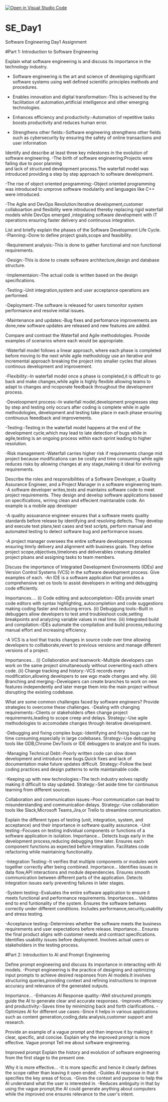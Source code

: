 [![Open in Visual Studio Code](https://classroom.github.com/assets/open-in-vscode-2e0aaae1b6195c2367325f4f02e2d04e9abb55f0b24a779b69b11b9e10269abc.svg)](https://classroom.github.com/online_ide?assignment_repo_id=18369251&assignment_repo_type=AssignmentRepo)
# SE_Day1
Software Engineering Day1 Assignment

#Part 1: Introduction to Software Engineering

Explain what software engineering is and discuss its importance in the technology industry.

  - Software engineering is the art and science of developing significant software 
    systems using well defined scientific principles methods and procedures.

  - Enables innovation and digital transformation:-This is achieved by the 
    facilitation of automation,artificial intelligence and other emerging 
    technologies.

  - Enhances efficiency and productivity:-Automation of repetitive tasks boosts 
    productivity and reduces human error.

  - Strengthens other fields:-Software engineering strengthens other fields such 
    as cybersecurity by ensuring the safety of online transactions and user 
    information

Identify and describe at least three key milestones in the evolution of software engineering.
  -The birth of software engineering:Projects were failing due to poor planning  
   and lack of structured development process.The waterfall model was introduced 
   providing a step by step approach to software development.

  -The rise of object oriented programming:-Object oriented programming was introduced to umprove software modularity
   and languages like C++ were introduced.

  -The Agile and DevOps Revolution:Iterative development,customer collaboartion and flexibility were introduced thereby
  replacing rigid waterfall models while DevOps emerged ,integrating software development with IT operations ensuring faster 
  delivery and continuous integration.


List and briefly explain the phases of the Software Development Life Cycle.
  -Planning:-Done to define project goals,scope and feasibility.

  -Requirement analysis:-This is done to gather functional and non functional requirements.

  -Design:-This is done to create software architecture,design and database structure. 

  -Implementaion:-The actual code is written based on the design specifications.

  -Testing:-Unit integration,system and user acceptance operations are performed.

  -Deployment:-The software is released for users tomonitor system performance and resolve initial issues.

  -Maintenance and updates:-Bug fixes and perfomance improvements are done,new  software updates are released and new features are added. 
 
Compare and contrast the Waterfall and Agile methodologies. Provide examples of scenarios where each would be appropriate.

 -Waterfall model follows a linear approach, where each phase is completed before moving to the next while agile methodology use an iterative and incremental approach breaking the 
  project into smaller cycles that allows continous development and improvement.
  
 -Flexibility:-In waterfall model once a phase is completed,it is difficult to go back and make changes,while agile is highly flexible allowing teams to adapt to changes and ncoporate 
  feedback throughout the development process.
  
 -Develoopment process:-In waterfall model,development progresses step by step and testing only occurs after coding is complete while in agile methodologies, development and testing take 
  place in  each phase ensuring continuous feeedback and improvements.

 -Testing:-Testing in the waterfall model happens at the end of the development cycle,which may lead to  late detection of bugs while in agile,testing is an ongoing process within each 
  sprint leading to higher resolution. 
  
 -Risk management:-Waterfall carries higher risk if requirements change mid project because modifications can be costly and time consuming while agile reduces risks by allowing changes 
  at any stage,making it ideal for evolving requirements. 

Describe the roles and responsibilities of a Software Developer, a Quality Assurance Engineer, and a Project Manager in a software engineering team.
 -A software developer writes,tests and maintains software code to meet project requirements.
  They design and develop software applications based on specifications, wriring clean and effecient maintanable code.
  An example is a mobile app developer
  
 -A quality assuarance engineer ensures that a software meets quality standards before release by identifying and resolving defects.
  They develop and execute test plans,test cases and test scripts, perform manual and automated testing to detect software bug and performance issues.

 -A project manager oversees the entire software development process ensuring timrly delivery and alignment with business goals.
 They define project scope,objectives,timelones and deliverables creatung detailed project plsans and assigning tasks to team members.

Discuss the importance of Integrated Development Environments (IDEs) and Version Control Systems (VCS) in the software development process. Give examples of each.
 -An IDE is a software application that provides a comprehensive set os tools to assist developers in writing and debugging code efficiently.

 Importances....
 (i)  Code editing and autocompletion:-IDEs provide smart code editors with syntax highlighting, autocompletion and code suggestions making coding faster and reducing errors.
(ii)  Debuggung tools:-Built in debuggers allow developers to test amd troubleshoot code,setting breakpoints and analyzing variable values in real time.
(iii) Integrated build and compilation:-IDEs automate the compilation and build process,reducing manual effort and increasing efficiency.


-A VCS is a tool that tracks changes in source code over time allowing developers to colllaborate,revert to previous versions and manage different versions of a project.

Importances...
(i)   Collaboration and teamwork:-Multiple developers can work on the same project simultaneously without overwriting each others code.
(ii)  Change tracking and history:-VCS records every modification,allowing developers to see wgo made changes and why.
(iii) Branching and merging:-Developers can create branches to work on new features independently and later merge them into the main project without disrupting the existing codebase.
 
What are some common challenges faced by software engineers? Provide strategies to overcome these challenges.
 -Dealing with changing requirements:-Clients or stakeholders often change project requirements,leading to scope creep and delays.
  Strategy:-Use agile methodologies to accomodate changes through iterative development.

 -Debugging and fixing complex bugs:-Identifying and fixing bugs can be time consuming,especially in large codebases.
  Strategy:-Use debugging tools like GDB,Chrome DevTools or IDE debuggers to analyze and fix isues.

 -Managing Technical Debt:-Poorly written code can slow down development and introduce new bugs.Quick fixes and lack of documentation make future updates difficult.
  Strategy:-Follow the best coding practices and design patterns to write maintainable code.

 -Keeping up with new technologies:-The tech industry eolves rapidly making it  difficult to stay updated.
  Strategy:-Set aside time for continuous learning from different sources.

 Collaboration and communication issues:-Poor communication can lead to misunderstanding and communication delays.
  Strategy:-Use collaboration tools like Slack,Microsoft Teams,Jira,or Trello to streamline communication. 
 

Explain the different types of testing (unit, integration, system, and acceptance) and their importance in software quality assurance.
  -Unit testing:-Focuses on testing individual components or functions of a software application in isolation.
   Importance...
   Detects bugs early in the development process,reducing debugging time later.
   Ensures each component functions as expected before  integration.
   Facilitates code refactoring while maintaining functionality.

 -Integration Testing:-It verifies that multiple components or modules work together correctly after being combined.
   Importance...
   Identifies issues in data flow,API interactions and module dependencies.
   Ensures smooth communication between different parts of the application.
   Detects integration issues early preventing failures in later stages.

-System testing:-Evaluates the entire software application to ensure it meets functional and performance requirements.
  Importances...
  Validates end to end funtionality of the system.
  Ensures the software behaves correctly under different conditions.
  Includes performance,security,usability and stress testing.
  
-Acceptance testing:-Determines whether the software meets the business requirements and user expectations before release.
Importance...
Ensures the final product aligns with customer needs and contract specifications.
Identifies usability issues before deployment.
Involves actual users or stakeholders in the testing process.
  
   

#Part 2: Introduction to AI and Prompt Engineering


Define prompt engineering and discuss its importance in interacting with AI models.
 -Prompt engineering is the practice of designing and optimizing input prompts to achieve desired responses from AI models.It involves structuring queries,providing context and refining 
  instructions to improve accuracy and relevance of the generated outputs.

  Importance...
  -Enhances AI Response quality:-Well structured prompts guide the AI to generate clear and accurate responses.
  -Improves efficiency and productivity:-Saves time by minimizing back and forth clarifications.
  -Optimizes AI for different use cases:-Since it helps in various applications such as content generation,coding,data analysis,customer support and research.
  
Provide an example of a vague prompt and then improve it by making it clear, specific, and concise. Explain why the improved prompt is more effective.
   Vague prompt
  Tell me about software engineering.

  Improved prompt
Explain the history and evolution of software engineering from the first  stage to the present one.

Why it is more effective...
-It is more specific and hence it clearly defines the scope rather than leaving it open ended.
-Guides AI response in that it specifies the key areas of focus.
-Gives the context and purpose to help the AI understand what the user is interested in.
-Reduces ambiguity in that by using the vague prompt,the AI could generate anything about computers while the improved one ensures relevance to the user's intent.
  
